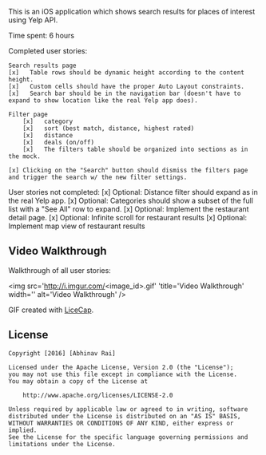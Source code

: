 This is an iOS application which shows search results for places of interest using Yelp API.

Time spent: 6 hours

Completed user stories:

    Search results page
    [x]   Table rows should be dynamic height according to the content height.
    [x]   Custom cells should have the proper Auto Layout constraints.
    [x]   Search bar should be in the navigation bar (doesn't have to expand to show location like the real Yelp app does).

    Filter page
        [x]   category    
        [x]   sort (best match, distance, highest rated)
        [x]   distance
        [x]   deals (on/off)
        [x]   The filters table should be organized into sections as in the mock.

    [x] Clicking on the "Search" button should dismiss the filters page and trigger the search w/ the new filter settings.

User stories not completed:
    [x]    Optional: Distance filter should expand as in the real Yelp app.
    [x]    Optional: Categories should show a subset of the full list with a "See All" row to expand.
    [x]    Optional: Implement the restaurant detail page.
    [x]   Optional: Infinite scroll for restaurant results
    [x]   Optional: Implement map view of restaurant results

## Video Walkthrough 

Walkthrough of all user stories:

<img src='http://i.imgur.com/<image_id>.gif' 'title='Video Walkthrough' width='' alt='Video Walkthrough' />

GIF created with [LiceCap](http://www.cockos.com/licecap/).

## License

    Copyright [2016] [Abhinav Rai]

    Licensed under the Apache License, Version 2.0 (the "License");
    you may not use this file except in compliance with the License.
    You may obtain a copy of the License at

        http://www.apache.org/licenses/LICENSE-2.0

    Unless required by applicable law or agreed to in writing, software
    distributed under the License is distributed on an "AS IS" BASIS,
    WITHOUT WARRANTIES OR CONDITIONS OF ANY KIND, either express or implied.
    See the License for the specific language governing permissions and
    limitations under the License.
